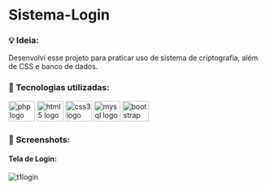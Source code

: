 # Sistema-Login

### 💡 Ideia:
Desenvolvi esse projeto para praticar uso de sistema de criptografia, além de CSS e banco de dados. 

### 🧰 Tecnologias utilizadas:

<div align="left">
  <img src="https://cdn.jsdelivr.net/gh/devicons/devicon/icons/php/php-original.svg" height="40" width="52" alt="php logo"  />
  <img src="https://cdn.jsdelivr.net/gh/devicons/devicon/icons/html5/html5-original.svg" height="40" width="52" alt="html5 logo"  />
  <img src="https://cdn.jsdelivr.net/gh/devicons/devicon/icons/css3/css3-original.svg" height="40" width="52" alt="css3 logo"  />
  <img src="https://cdn.jsdelivr.net/gh/devicons/devicon/icons/mysql/mysql-original.svg" height="40" width="52" alt="mysql logo"  />
  <img src="https://cdn.jsdelivr.net/gh/devicons/devicon/icons/bootstrap/bootstrap-original.svg" height="40" width="52" alt="bootstrap logo"  />
</div>

###



### 📸 Screenshots:

#### Tela de Login:

![t1login](https://user-images.githubusercontent.com/51165259/128097008-7ba61987-29ca-4ba3-8d30-545716ce504e.png)


